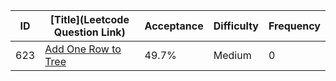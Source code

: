 |ID|[Title](Leetcode Question Link)|Acceptance|Difficulty|Frequency|
|----|-----|----|---|---|
|623|[Add One Row to Tree]( https://leetcode.com/problems/add-one-row-to-tree)|49.7%|Medium|0|
